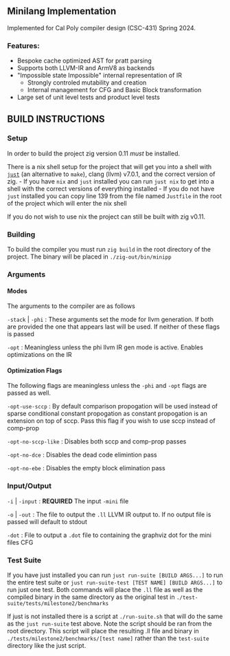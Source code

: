 ## Minilang Implementation 

Implemented for Cal Poly compiler design (CSC-431)  Spring 2024. 

### Features:
- Bespoke cache optimized AST for pratt parsing
- Supports both LLVM-IR and ArmV8 as backends
- "Impossible state Impossible" internal representation of IR
    - Strongly controled mutability and creation
    - Internal management for CFG and Basic Block transformation
- Large set of unit level tests and product level tests 


## BUILD INSTRUCTIONS

### Setup

In order to build the project zig version 0.11 *must* be installed.

There is a nix shell setup for the project that will get you into a shell with [`just`](https://github.com/casey/just) (an alternative to `make`), clang (llvm) v7.0.1, and the correct version of zig. 
    - If you have `nix` and `just` installed you can run `just nix` to get into a shell with the correct versions of everything installed
    - If you do not have `just` installed you can copy line 139 from the file named `Justfile` in the root of the project which will enter the nix shell

If you do not wish to use nix the project can still be built with zig v0.11.


### Building

To build the compiler you must run `zig build` in the root directory of the project. The binary will be placed in `./zig-out/bin/minipp`


### Arguments

#### Modes

The arguments to the compiler are as follows

`-stack` | `-phi`
: These arguments set the mode for llvm generation. If both are provided the one that appears last will be used. If neither of these flags is passed 

`-opt`
: Meaningless unless the phi llvm IR gen mode is active. Enables optimizations on the IR

#### Optimization Flags

The following flags are meaningless unless the `-phi` and `-opt` flags are passed as well.

`-opt-use-sccp`
: By default comparison propogation will be used instead of sparse conditional constant propogation as constant propogation is an extension on top of sccp. Pass this flag if you wish to use sccp instead of comp-prop

`-opt-no-sccp-like`
: Disables both sccp and comp-prop passes

`-opt-no-dce`
: Disables the dead code elimintion pass

`-opt-no-ebe`
: Disables the empty block elimination pass

### Input/Output

`-i` | `-input`
: **REQUIRED** The input `-mini` file

`-o` | `-out`
: The file to output the `.ll` LLVM IR output to. If no output file is passed will default to stdout

`-dot`
: File to output a `.dot` file to containing the graphviz dot for the mini files CFG

### Test Suite

If you have just installed you can run `just run-suite [BUILD ARGS...]` to run the entire test suite or `just run-suite-test [TEST NAME] [BUILD ARGS...]` to run just one test. Both commands will place the `.ll` file as well as the compiled binary in the same directory as the original test in `./test-suite/tests/milestone2/benchmarks`

If just is not installed there is a script at `./run-suite.sh` that will do the same as the `just run-suite` test above. Note the script should be ran from the root directory. This script will place the resulting .ll file and binary in `./tests/milestone2/benchmarks/[test name]` rather than the `test-suite` directory like the just script.

